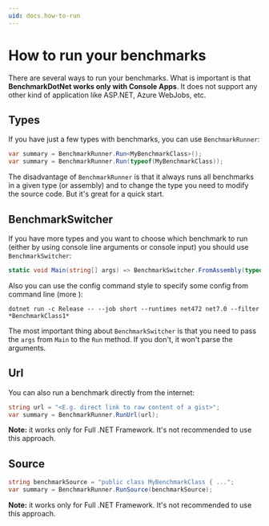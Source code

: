 ```yaml
---
uid: docs.how-to-run
---
```


# How to run your benchmarks

There are several ways to run your benchmarks. What is important is that **BenchmarkDotNet works only with Console Apps**. It does not support any other kind of application like ASP.NET, Azure WebJobs, etc.

## Types

If you have just a few types with benchmarks, you can use `BenchmarkRunner`:

```cs
var summary = BenchmarkRunner.Run<MyBenchmarkClass>();
var summary = BenchmarkRunner.Run(typeof(MyBenchmarkClass));
```

The disadvantage of `BenchmarkRunner` is that it always runs all benchmarks in a given type (or assembly) and to change the type you need to modify the source code. But it's great for a quick start.

## BenchmarkSwitcher

If you have more types and you want to choose which benchmark to run (either by using console line arguments or console input) you should use `BenchmarkSwitcher`:

```cs
static void Main(string[] args) => BenchmarkSwitcher.FromAssembly(typeof(Program).Assembly).Run(args);
```

Also you can use the config command style to specify some config from command line (more [](xref:docs.console-args)):

```log
dotnet run -c Release -- --job short --runtimes net472 net7.0 --filter *BenchmarkClass1*
```

The most important thing about `BenchmarkSwitcher` is that you need to pass the `args` from `Main` to the `Run` method. If you don't, it won't parse the arguments.


## Url

You can also run a benchmark directly from the internet:

```cs
string url = "<E.g. direct link to raw content of a gist>";
var summary = BenchmarkRunner.RunUrl(url);
```

**Note:** it works only for Full .NET Framework. It's not recommended to use this approach.

## Source

```cs
string benchmarkSource = "public class MyBenchmarkClass { ...";
var summary = BenchmarkRunner.RunSource(benchmarkSource);
```

**Note:** it works only for Full .NET Framework. It's not recommended to use this approach.
